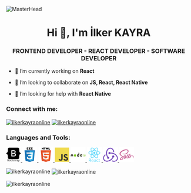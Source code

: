 
![MasterHead](https://t3.ftcdn.net/jpg/02/91/48/88/240_F_291488885_qixkTeKtQcuov4obw7VXJ5dwjwI9LKK2.jpg)

<h1 align="center">Hi 👋, I'm İlker KAYRA</h1>
<h3 align="center">FRONTEND DEVELOPER - REACT DEVELOPER - SOFTWARE DEVELOPER</h3>

- 🔭 I’m currently working on **React**

- 👯 I’m looking to collaborate on **JS, React, React Native**

- 🤝 I’m looking for help with **React Native**

<h3 align="left">Connect with me:</h3>
<p align="left">
<a href="https://linkedin.com/in/ilkerkayraonline" target="blank"><img align="center" src="https://raw.githubusercontent.com/rahuldkjain/github-profile-readme-generator/master/src/images/icons/Social/linked-in-alt.svg" alt="ilkerkayraonline" height="30" width="40" /></a>
<a href="https://instagram.com/ilkerkayraonline" target="blank"><img align="center" src="https://raw.githubusercontent.com/rahuldkjain/github-profile-readme-generator/master/src/images/icons/Social/instagram.svg" alt="ilkerkayraonline" height="30" width="40" /></a>
</p>

<h3 align="left">Languages and Tools:</h3>
<p align="left"> <a href="https://getbootstrap.com" target="_blank" rel="noreferrer"> <img src="https://raw.githubusercontent.com/devicons/devicon/master/icons/bootstrap/bootstrap-plain-wordmark.svg" alt="bootstrap" width="40" height="40"/> </a> <a href="https://www.w3schools.com/css/" target="_blank" rel="noreferrer"> <img src="https://raw.githubusercontent.com/devicons/devicon/master/icons/css3/css3-original-wordmark.svg" alt="css3" width="40" height="40"/> </a> <a href="https://www.w3.org/html/" target="_blank" rel="noreferrer"> <img src="https://raw.githubusercontent.com/devicons/devicon/master/icons/html5/html5-original-wordmark.svg" alt="html5" width="40" height="40"/> </a> <a href="https://developer.mozilla.org/en-US/docs/Web/JavaScript" target="_blank" rel="noreferrer"> <img src="https://raw.githubusercontent.com/devicons/devicon/master/icons/javascript/javascript-original.svg" alt="javascript" width="40" height="40"/> </a> <a href="https://nodejs.org" target="_blank" rel="noreferrer"> <img src="https://raw.githubusercontent.com/devicons/devicon/master/icons/nodejs/nodejs-original-wordmark.svg" alt="nodejs" width="40" height="40"/> </a> <a href="https://reactjs.org/" target="_blank" rel="noreferrer"> <img src="https://raw.githubusercontent.com/devicons/devicon/master/icons/react/react-original-wordmark.svg" alt="react" width="40" height="40"/> </a> <a href="https://redux.js.org" target="_blank" rel="noreferrer"> <img src="https://raw.githubusercontent.com/devicons/devicon/master/icons/redux/redux-original.svg" alt="redux" width="40" height="40"/> </a> <a href="https://sass-lang.com" target="_blank" rel="noreferrer"> <img src="https://raw.githubusercontent.com/devicons/devicon/master/icons/sass/sass-original.svg" alt="sass" width="40" height="40"/> </a> </p>

<p><img align="left" src="https://github-readme-stats.vercel.app/api/top-langs?username=ilkerkayraonline&show_icons=true&locale=en&layout=compact" alt="ilkerkayraonline" /></p>

<p>&nbsp;<img align="center" src="https://github-readme-stats.vercel.app/api?username=ilkerkayraonline&show_icons=true&locale=en" alt="ilkerkayraonline" /></p>

<p><img align="center" src="https://github-readme-streak-stats.herokuapp.com/?user=ilkerkayraonline&" alt="ilkerkayraonline" /></p>
